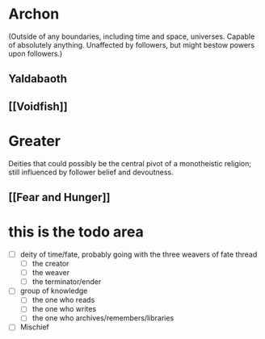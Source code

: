 # Archon
(Outside of any boundaries, including time and space, universes. Capable of absolutely anything. Unaffected by followers, but might bestow powers upon followers.)
## Yaldabaoth
## [[Voidfish]]

# Greater
Deities that could possibly be the central pivot of a monotheistic religion; still influenced by follower belief and devoutness. 
## [[Fear and Hunger]]

# this is the todo area

- [ ] deity of time/fate, probably going with the three weavers of fate thread 
	- [ ] the creator
	- [ ] the weaver
	- [ ] the terminator/ender
- [ ] group of knowledge
	- [ ] the one who reads
	- [ ] the one who writes
	- [ ] the one who archives/remembers/libraries
- [ ] Mischief

